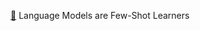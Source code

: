
[🔗](https://lee-seoyoung.notion.site/Language-Models-are-Few-Shot-Learners-132912a603968050bea0e2302b7c2808?pvs=4) Language Models are Few-Shot Learners
